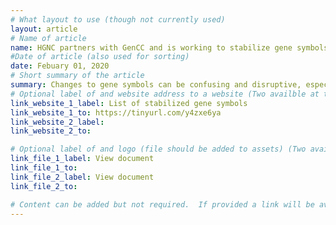 ```yaml
---
# What layout to use (though not currently used)
layout: article
# Name of article
name: HGNC partners with GenCC and is working to stabilize gene symbols
#Date of article (also used for sorting)
date: Febuary 01, 2020
# Short summary of the article
summary: Changes to gene symbols can be confusing and disruptive, especially when that gene is associated to a known phenotype, and may have been quoted in many publications, listed in testing panels,  or even be used by a patient support group.  The HGNC, who assigns gene symbols and names to all human genes, is aware of the potential widespread impact symbol changes can have.  GenCC is collaborating with the HGNC to ensure the long-term stability of gene symbols. Every gene with a curated disease association will be reviewed by the HGNC to check that there is nothing misleading, incorrect or offensive in the nomenclature. Any problematic gene symbols may be updated in line with revised HGNC guidelines, following consultation with the research community. After they have been reviewed gene symbols are marked as ‘stable’ on the HGNC website. It is hoped that some necessary change now will mean fewer changes in the future, as well as improved communication and data retrieval for everyone. HGNC have already stabilized the symbols of over 2000 genes and over 1000 of these have GenCC disease curations.
# Optional label of and website address to a website (Two availble at the moment)
link_website_1_label: List of stabilized gene symbols
link_website_1_to: https://tinyurl.com/y4zxe6ya
link_website_2_label:
link_website_2_to:

# Optional label of and logo (file should be added to assets) (Two availble at the moment).
link_file_1_label: View document
link_file_1_to:
link_file_2_label: View document
link_file_2_to:

# Content can be added but not required.  If provided a link will be available to the details
---
```

